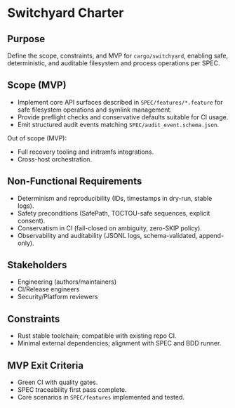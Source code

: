 # Switchyard Charter

## Purpose

Define the scope, constraints, and MVP for `cargo/switchyard`, enabling safe, deterministic, and auditable filesystem and process operations per SPEC.

## Scope (MVP)

- Implement core API surfaces described in `SPEC/features/*.feature` for safe filesystem operations and symlink management.
- Provide preflight checks and conservative defaults suitable for CI usage.
- Emit structured audit events matching `SPEC/audit_event.schema.json`.

Out of scope (MVP):

- Full recovery tooling and initramfs integrations.
- Cross-host orchestration.

## Non-Functional Requirements

- Determinism and reproducibility (IDs, timestamps in dry-run, stable logs).
- Safety preconditions (SafePath, TOCTOU-safe sequences, explicit consent).
- Conservatism in CI (fail-closed on ambiguity, zero-SKIP policy).
- Observability and auditability (JSONL logs, schema-validated, append-only).

## Stakeholders

- Engineering (authors/maintainers)
- CI/Release engineers
- Security/Platform reviewers

## Constraints

- Rust stable toolchain; compatible with existing repo CI.
- Minimal external dependencies; alignment with SPEC and BDD runner.

## MVP Exit Criteria

- Green CI with quality gates.
- SPEC traceability first pass complete.
- Core scenarios in `SPEC/features` implemented and tested.
